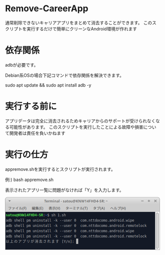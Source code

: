 # Remove-CareerApp

通常削除できないキャリアアプリをまとめて消去することができます。
このスクリプトを実行するだけで簡単にクリーンなAndroid環境が作れます

# 依存関係

adbが必要です。

Debian系OSの場合下記コマンドで依存関係を解決できます。

sudo apt update && sudo apt install adb -y

# 実行する前に

アプリデータは完全に消去されるためキャリアからのサポートが受けられなくなる可能性があります。
このスクリプトを実行したことによる故障や損害について開発者は責任を負いかねます

# 実行の仕方

appremove.shを実行するとスクリプトが実行されます。

例:) bash appremove.sh

表示されたアプリ一覧に問題がなければ「Y」を入力します。

![test](Docs/remove.png)
